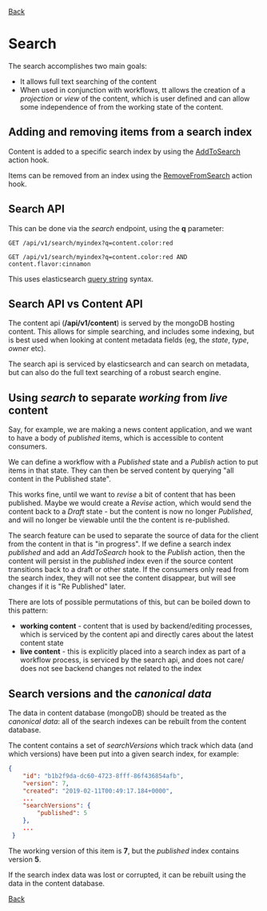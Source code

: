 [Back](../)

# Search

The search accomplishes two main goals:

* It allows full text searching of the content
* When used in conjunction with workflows, tt allows the creation of a _projection_ or _view_ of the content, 
which is user defined and can allow some independence of from the working state of the content. 

## Adding and removing items from a search index

Content is added to a specific search index by using the [AddToSearch](WORKFLOW.md#addtosearch) action hook. 

Items can be removed from an index using the [RemoveFromSearch](WORKFLOW.md#removefromsearch) action hook.


## Search API

This can be done via the _search_ endpoint, using the **q** parameter:

    GET /api/v1/search/myindex?q=content.color:red
    
    GET /api/v1/search/myindex?q=content.color:red AND content.flavor:cinnamon
    
This uses elasticsearch [query string](https://www.elastic.co/guide/en/elasticsearch/reference/current/query-dsl-query-string-query.html)
syntax.

## Search API vs Content API

The content api (**/api/v1/content**) is served by the mongoDB hosting content. This allows for simple searching, and 
includes some indexing, but is best used when looking at content metadata fields (eg, the _state_, _type_, _owner_ etc).

The search api is serviced by elasticsearch and can search on metadata, but can also do the full text searching
of a robust search engine.

## Using _search_ to separate _working_ from _live_ content

Say, for example, we are making a news content application, and we want to have a body of _published_ items,
 which is accessible to content consumers.

We can define a workflow with a _Published_ state and a _Publish_ action to put items in that state. They can then be
served content by querying "all content in the Published state".

This works fine, until we want to _revise_ a bit of content that has been published. Maybe we would create a _Revise_ 
action, which would send the content back to a _Draft_ state - but the content is now no longer _Published_, and will
no longer be viewable until the the content is re-published. 

The search feature can be used to separate the source of data for the client from the content in that is "in progress".
If we define a search index _published_ and add an _AddToSearch_ hook to the _Publish_ action, then the content will
persist in the _published_ index even if the source content transitions back to a draft or other state. If the consumers
only read from the search index, they will not see the content disappear, but will see changes if it is "Re Published"
later.

There are lots of possible permutations of this, but can be boiled down to this pattern:

* **working content** - content that is used by backend/editing processes, which is serviced by the content api and
directly cares about the latest content state
* **live content** - this is explicitly placed into a search index as part of a workflow process, is serviced by the
search api, and does not care/ does not see backend changes not related to the index
 
## Search versions and the _canonical data_

The data in content database (mongoDB) should be treated as the _canonical data_: all of the search indexes can be 
rebuilt from the content database.

The content contains a set of _searchVersions_ which track which data (and which versions) have been put into a given
search index, for example:

```json
{
    "id": "b1b2f9da-dc60-4723-8fff-86f436854afb",
    "version": 7,
    "created": "2019-02-11T00:49:17.184+0000",
    ...
    "searchVersions": {
        "published": 5
    },
    ...
 }
```

The working version of this item is **7**, but the _published_ index contains version **5**. 

If the search index data was lost or corrupted, it can be rebuilt using the data in the content database. 



[Back](../)